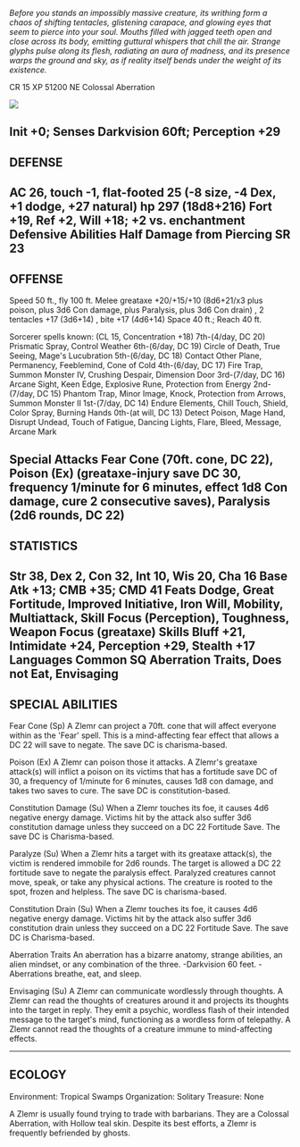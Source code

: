 *Before you stands an impossibly massive creature, its writhing form a chaos of shifting tentacles, glistening carapace, and glowing eyes that seem to pierce into your soul. Mouths filled with jagged teeth open and close across its body, emitting guttural whispers that chill the air. Strange glyphs pulse along its flesh, radiating an aura of madness, and its presence warps the ground and sky, as if reality itself bends under the weight of its existence.*

CR 15
XP 51200
NE Colossal Aberration

![](https://i.imgur.com/Qm484Sy.png)

Init +0; Senses Darkvision 60ft; Perception +29
------------------------------
DEFENSE
------------------------------
AC 26, touch -1, flat-footed 25 (-8 size, -4 Dex, +1 dodge, +27 natural)
hp 297 (18d8+216)
Fort +19, Ref +2, Will +18; +2 vs. enchantment
Defensive Abilities Half Damage from Piercing
SR 23
------------------------------
OFFENSE
------------------------------
Speed 50 ft., fly 100 ft.
Melee greataxe +20/+15/+10 (8d6+21/x3 plus poison,  plus 3d6 Con damage,  plus Paralysis,  plus 3d6 Con drain) , 2 tentacles +17 (3d6+14) , bite +17 (4d6+14) 
Space 40 ft.; Reach 40 ft.

Sorcerer spells known: (CL 15, Concentration +18)
7th-(4/day, DC 20) Prismatic Spray, Control Weather
6th-(6/day, DC 19) Circle of Death, True Seeing, Mage's Lucubration
5th-(6/day, DC 18) Contact Other Plane, Permanency, Feeblemind, Cone of Cold
4th-(6/day, DC 17) Fire Trap, Summon Monster IV, Crushing Despair, Dimension Door
3rd-(7/day, DC 16) Arcane Sight, Keen Edge, Explosive Rune, Protection from Energy
2nd-(7/day, DC 15) Phantom Trap, Minor Image, Knock, Protection from Arrows, Summon Monster II
1st-(7/day, DC 14) Endure Elements, Chill Touch, Shield, Color Spray, Burning Hands
0th-(at will, DC 13) Detect Poison, Mage Hand, Disrupt Undead, Touch of Fatigue, Dancing Lights, Flare, Bleed, Message, Arcane Mark

Special Attacks Fear Cone (70ft. cone, DC 22), Poison (Ex) (greataxe-injury save DC 30, frequency 1/minute for 6 minutes, effect 1d8 Con damage, cure 2 consecutive saves), Paralysis (2d6 rounds, DC 22)
------------------------------
STATISTICS
------------------------------
Str 38, Dex 2, Con 32, Int 10, Wis 20, Cha 16
Base Atk +13; CMB +35; CMD 41
Feats Dodge, Great Fortitude, Improved Initiative, Iron Will, Mobility, Multiattack, Skill Focus (Perception), Toughness, Weapon Focus (greataxe)
Skills Bluff +21, Intimidate +24, Perception +29, Stealth +17
Languages Common
SQ Aberration Traits, Does not Eat, Envisaging
------------------------------
SPECIAL ABILITIES
------------------------------
Fear Cone (Sp) 
 A Zlemr can project a 70ft. cone that will affect everyone within as the 'Fear' spell.  This is a mind-affecting fear effect that allows a DC 22 will save to negate.   The save DC is charisma-based.

Poison (Ex) 
 A Zlemr can poison those it attacks.  A Zlemr's greataxe attack(s) will inflict a poison on its victims that has a fortitude save DC of 30, a frequency of 1/minute for 6 minutes, causes 1d8 con damage, and takes two saves to cure. The save DC is constitution-based.

Constitution Damage (Su) 
 When a Zlemr touches its foe, it causes 4d6 negative energy damage.  Victims hit by the attack also suffer 3d6 constitution damage unless they succeed on a DC 22 Fortitude Save.  The save DC is Charisma-based.  

Paralyze (Su) 
 When a Zlemr hits a target with its greataxe attack(s), the victim is rendered immobile for 2d6 rounds.  The target is allowed a DC 22 fortitude save to negate the paralysis effect.  Paralyzed creatures cannot move, speak, or take any physical actions. The creature is rooted to the spot, frozen and helpless. The save DC is charisma-based.

Constitution Drain (Su) 
 When a Zlemr touches its foe, it causes 4d6 negative energy damage.  Victims hit by the attack also suffer 3d6 constitution drain unless they succeed on a DC 22 Fortitude Save.  The save DC is Charisma-based.  

Aberration Traits
An aberration has a bizarre anatomy, strange abilities, an alien mindset, or any combination of the three.
-Darkvision 60 feet.
-Aberrations breathe, eat, and sleep.

Envisaging (Su) 
 A Zlemr can communicate wordlessly through thoughts.  A Zlemr can read the thoughts of creatures around it and projects its thoughts into the target in reply. They emit a psychic, wordless flash of their intended message to the target's mind, functioning as a wordless form of telepathy.  A Zlemr cannot read the thoughts of a creature immune to mind-affecting effects.

------------------------------
ECOLOGY
------------------------------
Environment: Tropical Swamps
Organization: Solitary
Treasure: None

A Zlemr is usually found trying to trade with barbarians. They are a Colossal Aberration, with Hollow teal skin. Despite its best efforts, a Zlemr is frequently befriended by ghosts.